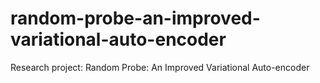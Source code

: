 # random-probe-an-improved-variational-auto-encoder
Research project: Random Probe: An Improved Variational Auto-encoder
